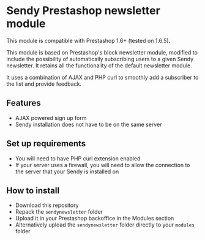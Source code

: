 Sendy Prestashop newsletter module
=============

This module is compatible with Prestashop 1.6+ (tested on 1.6.5).

This module is based on Prestashop's block newsletter module, modified to include the possibility of automatically subscribing users to a given Sendy newsletter. It retains all the functionality of the default newsletter module.

It uses a combination of AJAX and PHP curl to smoothly add a subscriber to the list and provide feedback.

Features
---------

* AJAX powered sign up form
* Sendy installation does not have to be on the same server

Set up requirements
-------------------

* You will need to have PHP curl extension enabled
* If your server uses a firewall, you will need to allow the connection to the server that  your Sendy is installed on


How to install
--------------

* Download this repository
* Repack the `sendynewsletter` folder
* Upload it in your Prestashop backoffice in the Modules section
* Alternatively upload the `sendynewsletter` folder directly to your `modules` folder